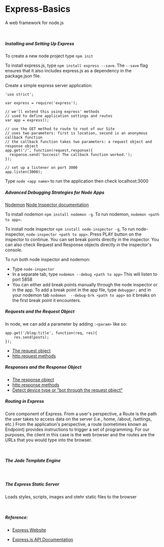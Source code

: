 Express-Basics
==============

A web framework for node.js

 

##### Installing and Setting Up Express

To create a new node project type `npm init`

To install express.js, type `npm install express --save`. The `--save` flag
ensures that it also includes express.js as a dependency in the package.json file.

Create a simple express server application:
```
'use strict';

var express = require('express');

// we'll extend this using express' methods
// used to define application settings and routes
var app = express();

// use the GET method to route to root of our Site
// uses two parameters: first is location, second is an anonymous callback function
// the callback function takes two parameters: a request object and response object
app.get('/', function(request,response){
  response.send('Success! The callback function worked.');
});

// set up a listener on port 3000
app.listen(3000);
```
Type `node <app name>` to run the application then check localhost:3000



##### Advanced Debugging Strategies for Node Apps

[Nodemon](https://github.com/remy/nodemon)
[Node Inspector documentation](https://github.com/node-inspector/node-inspector)

To install nodemon `npm install nodemon -g`. To run nodemon, `nodemon <path to app>`.

To install node inspector `npm install node-inspector -g`, To run node-inspector, `node-inspector <path to app>`. Press PLAY button on the inspector to continue. You can set break points directly in the inspector. You can also check Request and Response objects directly in the inspector's console.

To run both node inspector and nodemon:
* Type `node-inspector`
* In a separate tab, type `nodemon --debug <path to app>` This will listen to port 5858
* You can either add break points manually through the node inspector or in the app. To add a break point in the app file, type `debugger;` and in your nodemon tab `nodemon  --debug-brk <path to app>` so it breaks on the first break point it encounters.


##### Requests and the Request Object

In node, we can add a parameter by adding `:<param>` like so:
```
app.get('/blog:title', function(req, res){
	res.send(posts);
});
```

* [The request object](http://expressjs.com/api.html#req)
* [http request methods](http://en.wikipedia.org/wiki/Hypertext_Transfer_Protocol#Request_methods)
 

##### Responses and the Response Object

* [The response object](http://expressjs.com/api.html#res)
* [http response methods](http://en.wikipedia.org/wiki/List_of_HTTP_status_codes)
* [Detect device type or "bot through the request object"](http://en.wikipedia.org/wiki/List_of_HTTP_status_codes)

##### Routing in Express

Core component of Express. From a user's perspective, a Route is the path the user takes to access data on the server (i.e., home, /about, /settings, etc.) From the application's perspective, a route (sometimes known as Endpoint) provides instructions to trigger a set of programming. For our purposes, the client in this case is the web browser and the routes are the URLs that you would type into the browser.

 

##### The Jade Template Engine

 

##### The Express Static Server

Loads styles, scripts, images and otehr static files to the browser

 

##### Reference:

-   [Express Website](<http://expressjs.com>)

-   [Express.js API Documentation](<http://expressjs.com/4x/api.html>)
